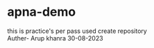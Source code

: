 # apna-demo
this is practice's per pass used create repository 
<br>
Auther- Arup khanra 30-08-2023
